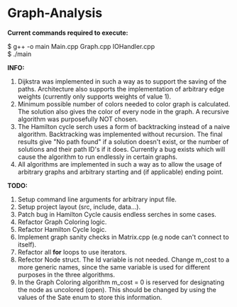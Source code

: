# Graph-Analysis

**Current commands required to execute:**<br/>

$ g++ -o main Main.cpp Graph.cpp IOHandler.cpp  
$ ./main<br/>

**INFO:**  
1. Dijkstra was implemented in such a way as to support the saving of the paths. Architecture also supports the implementation of arbitrary edge weights (currently only supports weights of value 1).  
2. Minimum possible number of colors needed to color graph is calculated. The solution also gives the color of every node in the graph. A recursive algorithm was purposefully NOT chosen.  
3. The Hamilton cycle serch uses a form of backtracking instead of a naive algorithm. Backtracking was implemented without recursion. The final results give "No path found" if a solution doesn't exist, or the number of solutions and their path ID's if it does. Currently a bug exists which will cause the algorithm to run endlessly in certain graphs.<br/>
4. All algorithms are implemented in such a way as to allow the usage of arbitrary graphs and arbitrary starting and (if applicable) ending point.

**TODO:**  
1. Setup command line arguments for arbitrary input file.  
2. Setup project layout (src, include, data...).  
3. Patch bug in Hamilton Cycle causis endless serches in some cases.  
4. Refactor Graph Coloring logic.  
5. Refactor Hamilton Cycle logic.  
6. Implement graph sanity checks in Matrix.cpp (e.g node can't connect to itself).  
7. Refactor all **for** loops to use iterators.  
8. Refector Node struct. The Id variable is not needed. Change m_cost to a more generic names, since the same variable is used for different purposes in the three algorithms.  
9. In the Graph Coloring algorithm m_cost = 0 is reserved for designating the node as uncolored (open). This should be changed by using the values of the Sate enum to store this information.
